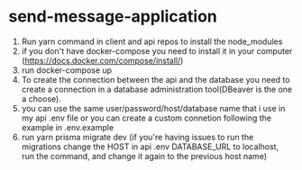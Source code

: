 # send-message-application

1. Run yarn command in client and api repos to install the node_modules
2. if you don't have docker-compose you need to install it in your computer (https://docs.docker.com/compose/install/)
3. run docker-compose up
4. To create the connection between the api and the database you need to create a connection in a database
administration tool(DBeaver is the one a choose).
5. you can use the same user/password/host/database name that i use in my api .env file or you can create a custom connetion following the example in
.env.example
6. run yarn prisma migrate dev (if you're having issues to run the migrations change the HOST in api .env DATABASE_URL to localhost,
run the command, and change it again to the previous host name)
